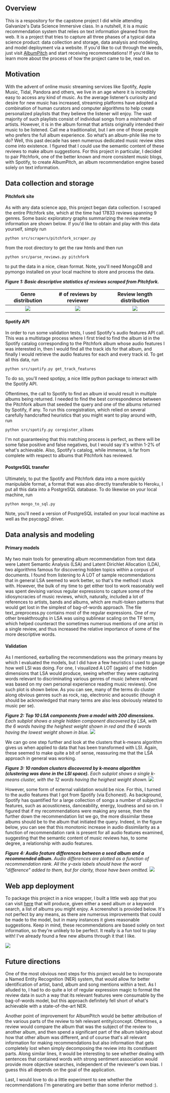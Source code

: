 ## Overview
This is a respository for the capstone project I did while attending Galvanize's Data Science Immersive class. In a nutshell, it is a music recommendation system that relies on text information gleaned from the web. It is a project that tries to capture all three phases of a typical data science product: data collection and storage, data analysis and modeling, and model deployment via a website. If you'd like to cut through the weeds, just visit [AlbumPitch](http://www.albumpitch.com) and start receiving recommendations! If you'd like to learn more about the process of how the project came to be, read on.

## Motivation
With the advent of online music streaming services like Spotify, Apple Music, Tidal, Pandora and others, we live in an age where it is incredibly easy to access any kind of music. As the average listener’s curiosity and desire for new music has increased, streaming platforms have adopted a combination of human curators and computer algorithms to help create personalized playlists that they believe the listener will enjoy. The vast majority of such playlists consist of individual songs from a mishmash of artists. However, it is in the album format that artists originally intended their music to be listened. Call me a traditionalist, but I am one of those people who prefers the full album experience. So what’s an album-phile like me to do? Well, this past decade has seen numerous dedicated music review sites come into existence. I figured that I could use the semantic content of these reviews to make album suggestions. For this project in particular, I decided to pair Pitchfork, one of the better known and more consistent music blogs, with Spotify, to create AlbumPitch, an album recommendation engine based solely on text information.

## Data collection and storage
#### Pitchfork site
As with any data science app, this project began data collection. I scraped the entire Pitchfork site, which at the time had 17833 reviews spanning 9 genres. Some basic exploratory graphs summarizing the review meta-information are shown below. If you'd like to obtain and play with this data yourself, simply run
```shell
python src/scrapers/pitchfork_scraper.py
```
from the root directory to get the raw htmls and then run
```shell
python src/parse_reviews.py pitchfork
```
to put the data in a nice, clean format. Note, you'll need MongoDB and pymongo installed on your local machine to store and process the data.

**_Figure 1: Basic descriptive statistics of reviews scraped from Pitchfork._**

Genre distribution         |  # of reviews by reviewer | Review length distribution
:-------------------------:|:-------------------------:|:-------------------------:
![](figures/genre_dist.png) | ![](figures/reviewer_dist.png) | ![](figures/review_length_dist.png)

#### Spotify API
In order to run some validation tests, I used Spotify's audio features API call. This was a multistage process where I first tried to find the album id in the Spotify catalog corresponding to the Pitchfork album whose audio features I was interested in, then I would find all the track ids for that album, and finally I would retrieve the audio features for each and every track id. To get all this data, run
```
python src/spotify.py get_track_features
```
To do so, you'll need spotipy, a nice little python package to interact with the Spotify API.

Oftentimes, the call to Spotify to find an album id would result in multiple albums being returned. I needed to find the best correspondence between the Pitchfork album that seeded the query and one of the albums returned by Spotify, if any. To run this coregistration, which relied on several carefully handcrafted heuristics that you might want to play around with, run
```
python src/spotify.py coregister_albums
```
I'm not guaranteeing that this matching process is perfect, as there will be some false positive and false negatives, but I would say it's within 1-2% of what's achievable. Also, Spotify's catalog, while immense, is far from complete with respect to albums that Pitchfork has reviewed.

#### PostgreSQL transfer
Ultimately, to put the Spotify and Pitchfork data into a more quickly manipulable format, a format that was also directly transferable to Heroku, I put all this data into a PostgreSQL database. To do likewise on your local machine, run
```
python mongo_to_sql.py
```
Note, you'll need a version of PostgreSQL installed on your local machine as well as the psycopg2 driver.

## Data analysis and modeling
#### Primary models
My two main tools for generating album recommendation from text data were Latent Semantic Analysis (LSA) and Latent Dirichlet Allocation (LDA), two algorithms famous for discovering hidden topics within a corpus of documents. I found from listening to A LOT of sample recommendations that in general LSA seemed to work better, so that's the method I stuck with. However, the bulk of my time to get either tool to work reasonably well was spent devising various regular expressions to capture some of the idiosyncracies of music reviews, which, naturally, included a lot of references to artists, bands and albums, which are multi-token patterns that would get lost in the simplest of bag-of-words approach. The file text_preprocess.py contains most of the regular expressions. One of my other breakthroughs in LSA was using sublinear scaling on the TF term, which helped counteract the sometimes numerous mentions of one artist in a single review, and thus increased the relative importance of some of the more descriptive words.

#### Validation
As I mentioned, earballing the recommendations was the primary means by which I evaluated the models, but I did have a few heuristics I used to gauge how well LSI was doing. For one, I visualized A LOT (again) of the hidden dimensions that LSA would produce, seeing whether they were capturing words relevant to discriminating various genres of music (where relevant was based on my own personal experience reading music reviews). One such plot is shown below. As you can see, many of the terms do cluster along obvious genres such as rock, rap, electronic and acoustic (though it should be acknowledged that many terms are also less obviously related to music per se).

**_Figure 2: Top 10 LSA components from a model with 200 dimensions._** 
*Each subplot shows a single hidden component discovered by LSA, with the 6 words having the heighest weight shown in red and the 6 words having the lowest weight shown in blue.*
![](figures/svd.png)

We can go one step further and look at the clusters that k-means algorithm gives us when applied to data that has been transformed with LSI. Again, these seemed to make quite a bit of sense, reassuring me that the LSA approach in general was working.

**_Figure 3: 10 random clusters discovered by k-means algorithm (clustering was done in the LSI space)._** 
*Each subplot shows a single k-means cluster, with the 12 words having the heighest weight shown.*
![](figures/kmeans.png)

However, some form of external validation would be nice. For this, I turned to the audio features that I got from Spotify (via Echonest). As background, Spotify has quantified for a large collection of songs a number of subjective features, such as acousticness, danceability, energy, loudness and so on. I figured that if my recommendations were making any sense, then the further down the recommendation list we go, the more dissimilar these albums should be to the album that initiated the query. Indeed, in the figure below, you can see that this monotonic increase in audio dissimilarity as a function of recommendation rank is present for all audio features examined, suggesting that the semantic content of music reviews has, to some degree, a relationship with audio features.

**_Figure 4: Audio feature differences between a seed album and a recommended album._** 
*Audio differences are plotted as a function of recommendation rank. All the y-axis labels should have the word "difference" added to them, but for clarity, those have been omitted.*
![](figures/individual_afs.png)

## Web app deployment
To package this project in a nice wrapper, I built a little web app that you can visit [here](http://www.albumpitch.com) that will produce, given either a seed album or a keyword search, a list of albums you might enjoy. A screenshot is provided below. It's not perfect by any means, as there are numerous improvements that could be made to the model, but in many instances it gives reasonable suggestions. Keep in mind, these recommendations are based solely on text information, so they're unlikely to be perfect. It really is a fun tool to play with! I've already found a few new albums through it that I like.

![](figures/albumpitch.png)

## Future directions
One of the most obvious next steps for this project would be to incroporate a Named Entity Recognition (NER) system, that would allow for better identification of artist, band, album and song mentions within a text. As I alluded to, I had to do quite a lot of regular expression magic to format the review data in such a way that its relevant features were consumable by the bag-of-words model, but this approach definitely fell short of what's achievable with a state-of-the-art NER. 

Another point of improvement for AlbumPitch would be better attribution of the various parts of the review to teh relevant entity/concept. Oftentimes, a review would compare the album that was the subject of the review to another album, and then spend a significant part of the album talking about how that other album was different, and of course that's all relevant information for making recommendations but also information that gets completely lost when simply decomposing the review into its constituent parts. Along similar lines, it would be interesting to see whether dealing with sentences that contained words with strong sentiment association would provide more objective searches, independent of the reviewer's own bias. I guess this all depends on the goal of the application.

Last, I would love to do a little experiment to see whether the recommendations I'm generating are better than some inferior method :).











